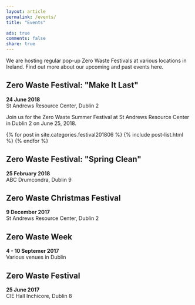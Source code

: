 ```yaml
---
layout: article
permalink: /events/
title: "Events"

ads: true
comments: false
share: true
---
```


We are hosting regular pop-up Zero Waste Festivals at various locations in Ireland. Find out more about our upcoming and past events here.

## Zero Waste Festival: "Make It Last"

**24 June 2018** <br> 
St Andrews Resource Center, Dublin 2

Join us for the Zero Waste Summer Festival at St Andrews Resource Center in Dublin 2 on June 25, 2018. 

<div>
<div class="tiles">
{% for post in site.categories.festival201806 %}
  {% include post-list.html %}
{% endfor %}
</div><!-- /.tiles -->
</div>


 
## Zero Waste Festival: "Spring Clean"

**25 February 2018** <br> 
ABC Drumcondra, Dublin 9



## Zero Waste Christmas Festival

**9 December 2017** <br> 
St Andrews Resource Center, Dublin 2



## Zero Waste Week

**4 - 10 Septemer 2017** <br> 
Various venues in Dublin



## Zero Waste Festival

**25 June 2017** <br> 
CIE Hall Inchicore, Dublin 8